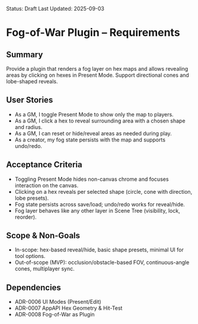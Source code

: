 Status: Draft
Last Updated: 2025-09-03

# Fog-of-War Plugin – Requirements

## Summary

Provide a plugin that renders a fog layer on hex maps and allows revealing areas by clicking on hexes in Present Mode. Support directional cones and lobe-shaped reveals.

## User Stories

- As a GM, I toggle Present Mode to show only the map to players.
- As a GM, I click a hex to reveal surrounding area with a chosen shape and radius.
- As a GM, I can reset or hide/reveal areas as needed during play.
- As a creator, my fog state persists with the map and supports undo/redo.

## Acceptance Criteria

- Toggling Present Mode hides non-canvas chrome and focuses interaction on the canvas.
- Clicking on a hex reveals per selected shape (circle, cone with direction, lobe presets).
- Fog state persists across save/load; undo/redo works for reveal/hide.
- Fog layer behaves like any other layer in Scene Tree (visibility, lock, reorder).

## Scope & Non-Goals

- In-scope: hex-based reveal/hide, basic shape presets, minimal UI for tool options.
- Out-of-scope (MVP): occlusion/obstacle-based FOV, continuous-angle cones, multiplayer sync.

## Dependencies

- ADR-0006 UI Modes (Present/Edit)
- ADR-0007 AppAPI Hex Geometry & Hit-Test
- ADR-0008 Fog-of-War as Plugin

